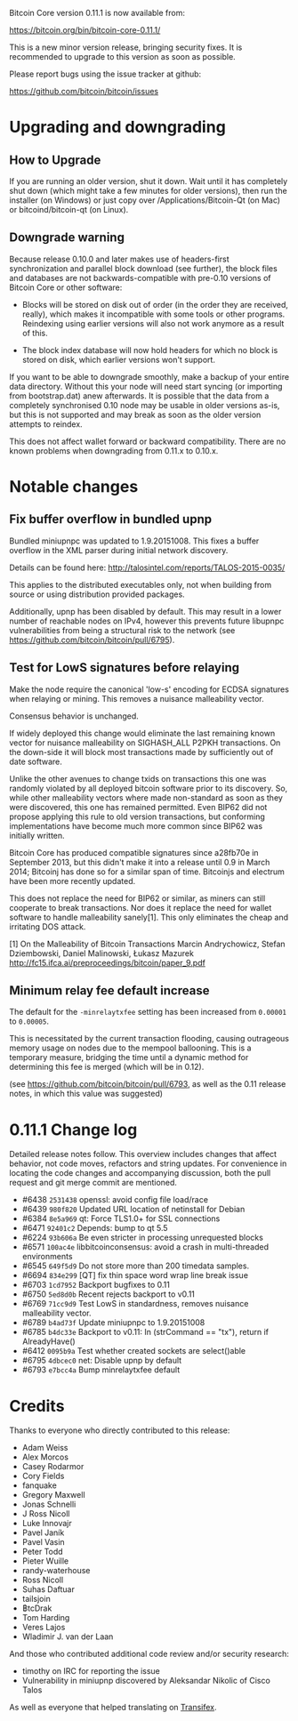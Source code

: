 Bitcoin Core version 0.11.1 is now available from:

  <https://bitcoin.org/bin/bitcoin-core-0.11.1/>

This is a new minor version release, bringing security fixes. It is recommended
to upgrade to this version as soon as possible.

Please report bugs using the issue tracker at github:

  <https://github.com/bitcoin/bitcoin/issues>

Upgrading and downgrading
=========================

How to Upgrade
--------------

If you are running an older version, shut it down. Wait until it has completely
shut down (which might take a few minutes for older versions), then run the
installer (on Windows) or just copy over /Applications/Bitcoin-Qt (on Mac) or
bitcoind/bitcoin-qt (on Linux).

Downgrade warning
------------------

Because release 0.10.0 and later makes use of headers-first synchronization and
parallel block download (see further), the block files and databases are not
backwards-compatible with pre-0.10 versions of Bitcoin Core or other software:

* Blocks will be stored on disk out of order (in the order they are
received, really), which makes it incompatible with some tools or
other programs. Reindexing using earlier versions will also not work
anymore as a result of this.

* The block index database will now hold headers for which no block is
stored on disk, which earlier versions won't support.

If you want to be able to downgrade smoothly, make a backup of your entire data
directory. Without this your node will need start syncing (or importing from
bootstrap.dat) anew afterwards. It is possible that the data from a completely
synchronised 0.10 node may be usable in older versions as-is, but this is not
supported and may break as soon as the older version attempts to reindex.

This does not affect wallet forward or backward compatibility. There are no
known problems when downgrading from 0.11.x to 0.10.x.

Notable changes
===============

Fix buffer overflow in bundled upnp
------------------------------------

Bundled miniupnpc was updated to 1.9.20151008. This fixes a buffer overflow in
the XML parser during initial network discovery.

Details can be found here: http://talosintel.com/reports/TALOS-2015-0035/

This applies to the distributed executables only, not when building from source or
using distribution provided packages.

Additionally, upnp has been disabled by default. This may result in a lower
number of reachable nodes on IPv4, however this prevents future libupnpc
vulnerabilities from being a structural risk to the network
(see https://github.com/bitcoin/bitcoin/pull/6795).

Test for LowS signatures before relaying
-----------------------------------------

Make the node require the canonical 'low-s' encoding for ECDSA signatures when
relaying or mining.  This removes a nuisance malleability vector.

Consensus behavior is unchanged.

If widely deployed this change would eliminate the last remaining known vector
for nuisance malleability on SIGHASH_ALL P2PKH transactions. On the down-side
it will block most transactions made by sufficiently out of date software.

Unlike the other avenues to change txids on transactions this
one was randomly violated by all deployed bitcoin software prior to
its discovery. So, while other malleability vectors where made
non-standard as soon as they were discovered, this one has remained
permitted. Even BIP62 did not propose applying this rule to
old version transactions, but conforming implementations have become
much more common since BIP62 was initially written.

Bitcoin Core has produced compatible signatures since a28fb70e in
September 2013, but this didn't make it into a release until 0.9
in March 2014; Bitcoinj has done so for a similar span of time.
Bitcoinjs and electrum have been more recently updated.

This does not replace the need for BIP62 or similar, as miners can
still cooperate to break transactions.  Nor does it replace the
need for wallet software to handle malleability sanely[1]. This
only eliminates the cheap and irritating DOS attack.

[1] On the Malleability of Bitcoin Transactions
Marcin Andrychowicz, Stefan Dziembowski, Daniel Malinowski, Łukasz Mazurek
http://fc15.ifca.ai/preproceedings/bitcoin/paper_9.pdf

Minimum relay fee default increase
-----------------------------------

The default for the `-minrelaytxfee` setting has been increased from `0.00001`
to `0.00005`.

This is necessitated by the current transaction flooding, causing
outrageous memory usage on nodes due to the mempool ballooning. This is a
temporary measure, bridging the time until a dynamic method for determining
this fee is merged (which will be in 0.12).

(see https://github.com/bitcoin/bitcoin/pull/6793, as well as the 0.11
release notes, in which this value was suggested)

0.11.1 Change log
=================

Detailed release notes follow. This overview includes changes that affect
behavior, not code moves, refactors and string updates. For convenience in locating
the code changes and accompanying discussion, both the pull request and
git merge commit are mentioned.

- #6438 `2531438` openssl: avoid config file load/race
- #6439 `980f820` Updated URL location of netinstall for Debian
- #6384 `8e5a969` qt: Force TLS1.0+ for SSL connections
- #6471 `92401c2` Depends: bump to qt 5.5
- #6224 `93b606a` Be even stricter in processing unrequested blocks
- #6571 `100ac4e` libbitcoinconsensus: avoid a crash in multi-threaded environments
- #6545 `649f5d9` Do not store more than 200 timedata samples.
- #6694 `834e299` [QT] fix thin space word wrap line break issue
- #6703 `1cd7952` Backport bugfixes to 0.11
- #6750 `5ed8d0b` Recent rejects backport to v0.11
- #6769 `71cc9d9` Test LowS in standardness, removes nuisance malleability vector.
- #6789 `b4ad73f` Update miniupnpc to 1.9.20151008
- #6785 `b4dc33e` Backport to v0.11: In (strCommand == "tx"), return if AlreadyHave()
- #6412 `0095b9a` Test whether created sockets are select()able
- #6795 `4dbcec0` net: Disable upnp by default
- #6793 `e7bcc4a` Bump minrelaytxfee default

Credits
=======

Thanks to everyone who directly contributed to this release:

- Adam Weiss
- Alex Morcos
- Casey Rodarmor
- Cory Fields
- fanquake
- Gregory Maxwell
- Jonas Schnelli
- J Ross Nicoll
- Luke Innovajr
- Pavel Janík
- Pavel Vasin
- Peter Todd
- Pieter Wuille
- randy-waterhouse
- Ross Nicoll
- Suhas Daftuar
- tailsjoin
- ฿tcDrak
- Tom Harding
- Veres Lajos
- Wladimir J. van der Laan

And those who contributed additional code review and/or security research:

- timothy on IRC for reporting the issue
- Vulnerability in miniupnp discovered by Aleksandar Nikolic of Cisco Talos

As well as everyone that helped translating on [Transifex](https://www.transifex.com/projects/p/bitcoin/).

